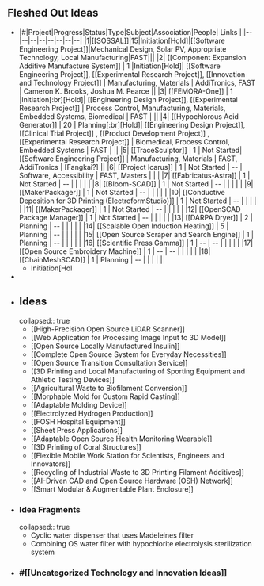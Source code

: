 ## Fleshed Out Ideas
- |#|Project|Progress|Status|Type|Subject|Association|People| Links |
  |--|--|--|--|--|--|--|--|
  |1|[[SOSSAL]]|15|Initiation[Hold]|[[Software Engineering Project]]|Mechanical Design, Solar PV, Appropriate Technology, Local Manufacturing|FAST|||
  |2| [[Component Expansion Additive Manufacture System]]  | 1 |Initiation[Hold]| [[Software Engineering Project]], [[Experimental Research Project]], [[Innovation and Technology Project]] | Manufacturing, Materials | AddiTronics, FAST | Cameron K. Brooks, Joshua M. Pearce ||
  |3| [[FEMORA-One]]  | 1 |Initiation[:br][Hold]| [[Engineering Design Project]], [[Experimental Research Project]] | Process Control, Manufacturing, Materials, Embedded Systems, Biomedical | FAST |  ||
  |4| [[Hypochlorous Acid Generator]]  | 20 | Planning[:br][Hold]| [[Engineering Design Project]], [[Clinical Trial Project]] , [[Product Development Project]] , [[Experimental Research Project]] | Biomedical, Process Control, Embedded Systems | FAST |  ||
  |5| [[TraceSculptor]] | 1 | Not Started| [[Software Engineering Project]] | Manufacturing, Materials | FAST, AddiTronics | [Fangkai?] ||
  |6| [[Project Icarus]]  | 1 | Not Started | -- | Software, Accessibility | FAST, Masters |  |  |
  |7| [[Fabricatus-Astra]] | 1 | Not Started | -- | | | | |
  |8| [[Bloom-SCAD]] | 1 | Not Started | -- | | | | |
  |9| [[MakerPackager]] | 1 | Not Started | -- | | | | |
  |10| [[Conductive Deposition for 3D Printing (ElectroformStudio)]] | 1 | Not Started | -- | | | | |
  |11| [[MakerPackager]] | 1 | Not Started | -- | | | | |
  |12| [[OpenSCAD Package Manager]] | 1 | Not Started | -- | | | | |
  |13| [[DARPA Dryer]] | 2 | Planning | -- | | | | |
  |14| [[Scalable Open Induction Heating]] | 5 | Planning | -- | | | | |
  |15| [[Open Source Scraper and Search Engine]] | 1 | Planning | -- | | | | |
  |16| [[Scientific Press Gamma]] | 1 | -- | -- | | | | |
  |17| [[Open Source Embroidery Machine]] | 1 | -- | -- | | | | |
  |18| [[ChainMeshSCAD]] | 1 | Planning | -- | | | | |
	- Initiation[Hol
-
- ## Ideas
  collapsed:: true
	- [[High-Precision Open Source LiDAR Scanner]]
	- [[Web Application for Processing Image Input to 3D Model]]
	- [[Open Source Locally Manufactured Insulin]]
	- [[Complete Open Source System for Everyday Necessities]]
	- [[Open Source Transition Consultation Service]]
	- [[3D Printing and Local Manufacturing of Sporting Equipment and Athletic Testing Devices]]
	- [[Agricultural Waste to Biofilament Conversion]]
	- [[Morphable Mold for Custom Rapid Casting]]
	- [[Adaptable Molding Device]]
	- [[Electrolyzed Hydrogen Production]]
	- [[FOSH Hospital Equipment]]
	- [[Sheet Press Applications]]
	- [[Adaptable Open Source Health Monitoring Wearable]]
	- [[3D Printing of Coral Structures]]
	- [[Flexible Mobile Work Station for Scientists, Engineers and Innovators]]
	- [[Recycling of Industrial Waste to 3D Printing Filament Additives]]
	- [[AI-Driven CAD and Open Source Hardware (OSH) Network]]
	- [[Smart Modular & Augmentable Plant Enclosure]]
- ### Idea Fragments
  collapsed:: true
	- Cyclic water dispenser that uses Madeleines filter
	- Combining OS water filter with hypochlorite electrolysis sterilization system
- ### #[[Uncategorized Technology and Innovation Ideas]]